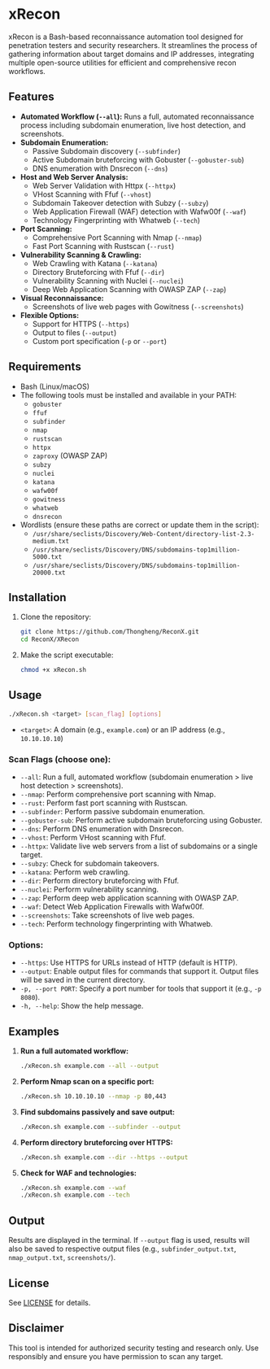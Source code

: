 # xRecon

xRecon is a Bash-based reconnaissance automation tool designed for penetration testers and security researchers. It streamlines the process of gathering information about target domains and IP addresses, integrating multiple open-source utilities for efficient and comprehensive recon workflows.

## Features
- **Automated Workflow (`--all`):** Runs a full, automated reconnaissance process including subdomain enumeration, live host detection, and screenshots.
- **Subdomain Enumeration:**
  - Passive Subdomain discovery (`--subfinder`)
  - Active Subdomain bruteforcing with Gobuster (`--gobuster-sub`)
  - DNS enumeration with Dnsrecon (`--dns`)
- **Host and Web Server Analysis:**
  - Web Server Validation with Httpx (`--httpx`)
  - VHost Scanning with Ffuf (`--vhost`)
  - Subdomain Takeover detection with Subzy (`--subzy`)
  - Web Application Firewall (WAF) detection with Wafw00f (`--waf`)
  - Technology Fingerprinting with Whatweb (`--tech`)
- **Port Scanning:**
  - Comprehensive Port Scanning with Nmap (`--nmap`)
  - Fast Port Scanning with Rustscan (`--rust`)
- **Vulnerability Scanning & Crawling:**
  - Web Crawling with Katana (`--katana`)
  - Directory Bruteforcing with Ffuf (`--dir`)
  - Vulnerability Scanning with Nuclei (`--nuclei`)
  - Deep Web Application Scanning with OWASP ZAP (`--zap`)
- **Visual Reconnaissance:**
  - Screenshots of live web pages with Gowitness (`--screenshots`)
- **Flexible Options:**
  - Support for HTTPS (`--https`)
  - Output to files (`--output`)
  - Custom port specification (`-p` or `--port`)

## Requirements
- Bash (Linux/macOS)
- The following tools must be installed and available in your PATH:
  - `gobuster`
  - `ffuf`
  - `subfinder`
  - `nmap`
  - `rustscan`
  - `httpx`
  - `zaproxy` (OWASP ZAP)
  - `subzy`
  - `nuclei`
  - `katana`
  - `wafw00f`
  - `gowitness`
  - `whatweb`
  - `dnsrecon`
- Wordlists (ensure these paths are correct or update them in the script):
  - `/usr/share/seclists/Discovery/Web-Content/directory-list-2.3-medium.txt`
  - `/usr/share/seclists/Discovery/DNS/subdomains-top1million-5000.txt`
  - `/usr/share/seclists/Discovery/DNS/subdomains-top1million-20000.txt`

## Installation
1. Clone the repository:
   ```bash
   git clone https://github.com/Thongheng/ReconX.git
   cd ReconX/XRecon
   ```
2. Make the script executable:
   ```bash
   chmod +x xRecon.sh
   ```

## Usage
```bash
./xRecon.sh <target> [scan_flag] [options]
```
  - `<target>`: A domain (e.g., `example.com`) or an IP address (e.g., `10.10.10.10`)

### Scan Flags (choose one):
  - `--all`: Run a full, automated workflow (subdomain enumeration > live host detection > screenshots).
  - `--nmap`: Perform comprehensive port scanning with Nmap.
  - `--rust`: Perform fast port scanning with Rustscan.
  - `--subfinder`: Perform passive subdomain enumeration.
  - `--gobuster-sub`: Perform active subdomain bruteforcing using Gobuster.
  - `--dns`: Perform DNS enumeration with Dnsrecon.
  - `--vhost`: Perform VHost scanning with Ffuf.
  - `--httpx`: Validate live web servers from a list of subdomains or a single target.
  - `--subzy`: Check for subdomain takeovers.
  - `--katana`: Perform web crawling.
  - `--dir`: Perform directory bruteforcing with Ffuf.
  - `--nuclei`: Perform vulnerability scanning.
  - `--zap`: Perform deep web application scanning with OWASP ZAP.
  - `--waf`: Detect Web Application Firewalls with Wafw00f.
  - `--screenshots`: Take screenshots of live web pages.
  - `--tech`: Perform technology fingerprinting with Whatweb.

### Options:
  - `--https`: Use HTTPS for URLs instead of HTTP (default is HTTP).
  - `--output`: Enable output files for commands that support it. Output files will be saved in the current directory.
  - `-p, --port PORT`: Specify a port number for tools that support it (e.g., `-p 8080`).
  - `-h, --help`: Show the help message.

## Examples

1. **Run a full automated workflow:**
   ```bash
   ./xRecon.sh example.com --all --output
   ```

2. **Perform Nmap scan on a specific port:**
   ```bash
   ./xRecon.sh 10.10.10.10 --nmap -p 80,443
   ```

3. **Find subdomains passively and save output:**
   ```bash
   ./xRecon.sh example.com --subfinder --output
   ```

4. **Perform directory bruteforcing over HTTPS:**
   ```bash
   ./xRecon.sh example.com --dir --https --output
   ```

5. **Check for WAF and technologies:**
   ```bash
   ./xRecon.sh example.com --waf
   ./xRecon.sh example.com --tech
   ```

## Output
Results are displayed in the terminal. If `--output` flag is used, results will also be saved to respective output files (e.g., `subfinder_output.txt`, `nmap_output.txt`, `screenshots/`).

## License
See [LICENSE](LICENSE) for details.

## Disclaimer
This tool is intended for authorized security testing and research only. Use responsibly and ensure you have permission to scan any target.
